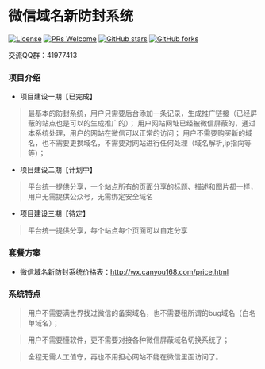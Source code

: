 ﻿# 微信域名新防封系统
[![License](https://img.shields.io/badge/license-MIT-blue.svg)](LICENSE)
[![PRs Welcome](https://img.shields.io/badge/PRs-welcome-brightgreen.svg)](https://github.com/gemgin/WeChatTools/pulls)
[![GitHub stars](https://img.shields.io/github/stars/gemgin/WeChatTools.svg?style=social&label=Stars)](https://github.com/gemgin/WeChatTools)
[![GitHub forks](https://img.shields.io/github/forks/gemgin/WeChatTools.svg?style=social&label=Fork)](https://github.com/gemgin/WeChatTools)

交流QQ群：41977413

### 项目介绍
- 项目建设一期【已完成】
> 最基本的防封系统，用户只需要后台添加一条记录，生成推广链接（已经屏蔽的站点也是可以的生成推广的）；
> 用户网站网址已经被微信屏蔽的，通过本系统处理，用户的网站在微信可以正常的访问；
> 用户不需要购买新的域名，也不需要更换域名，不需要对网站进行任何处理（域名解析,ip指向等等）；

- 项目建设二期【计划中】
> 平台统一提供分享，一个站点所有的页面分享的标题、描述和图片都一样，用户无需提供公众号，无需绑定安全域名

- 项目建设三期【待定】
> 平台统一提供分享，每个站点每个页面可以自定分享

### 套餐方案

- 微信域名新防封系统价格表：http://wx.canyou168.com/price.html
 
### 系统特点

> 用户不需要满世界找过微信的备案域名，也不需要租所谓的bug域名（白名单域名）；

> 用户不需要懂软件，更不需要对接各种微信屏蔽域名切换系统了；

> 全程无需人工值守，再也不用担心网站不能在微信里面访问了。

